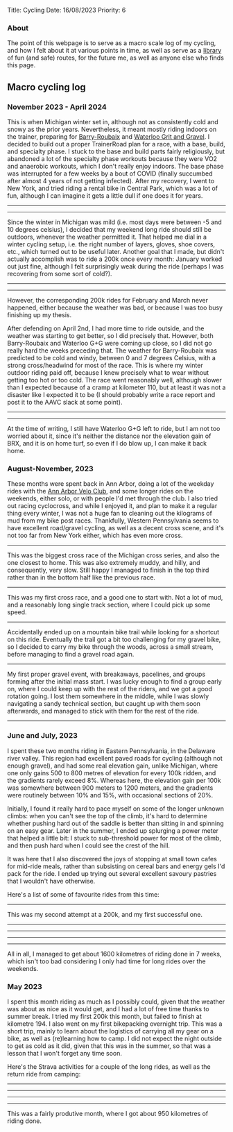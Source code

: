 Title: Cycling
Date: 16/08/2023
Priority: 6

### About

The point of this webpage is to serve as a macro scale log of my cycling, and how I felt about it at various points in time, as well as serve as a [library](routes.html) of fun (and safe) routes, for the future me, as well as anyone else who finds this page.

## Macro cycling log

### November 2023 - April 2024

This is when Michigan winter set in, although not as consistently cold and snowy as the prior years. Nevertheless, it meant mostly riding indoors on the trainer, preparing for [Barry-Roubaix](https://barry-roubaix.com/) and [Waterloo Grit and Gravel](https://waterloogravel.com/).
I decided to build out a proper TrainerRoad plan for a race, with a base, build, and specialty phase. I stuck to the base and build parts fairly religiously, but abandoned a lot of the specialty phase workouts because they were VO2 and anaerobic workouts, which I don't really enjoy indoors.
The base phase was interrupted for a few weeks by a bout of COVID (finally succumbed after almost 4 years of not getting infected).
After my recovery, I went to New York, and tried riding a rental bike in Central Park, which was a lot of fun, although I can imagine it gets a little dull if one does it for years.

<hr>
<div class="strava-embed-placeholder" data-embed-type="activity" data-embed-id="10435928604" data-style="standard"></div><script src="https://strava-embeds.com/embed.js"></script>
<hr>

Since the winter in Michigan was mild (i.e. most days were between -5 and 10 degrees celsius), I decided that my weekend long ride should still be outdoors, whenever the weather permitted it.
That helped me dial in a winter cycling setup, i.e. the right number of layers, gloves, shoe covers, etc., which turned out to be useful later.
Another goal that I made, but didn't actually accomplish was to ride a 200k once every month: January worked out just fine, although I felt surprisingly weak during the ride (perhaps I was recovering from some sort of cold?).

<hr>
<div class="strava-embed-placeholder" data-embed-type="activity" data-embed-id="10642977467" data-style="standard"></div><script src="https://strava-embeds.com/embed.js"></script>
<hr>
However, the corresponding 200k rides for February and March never happened, either because the weather was bad, or because I was too busy finishing up my thesis.

After defending on April 2nd, I had more time to ride outside, and the weather was starting to get better, so I did precisely that.
However, both Barry-Roubaix and Waterloo G+G were coming up close, so I did not go really hard the weeks preceding that.
The weather for Barry-Roubaix was predicted to be cold and windy, between 0 and 7 degrees Celsius, with a strong cross/headwind for most of the race.
This is where my winter outdoor riding paid off, because I knew precisely what to wear without getting too hot or too cold.
The race went reasonably well, although slower than I expected because of a cramp at kilometer 110, but at least it was not a disaster like I expected it to be (I should probably write a race report and post it to the AAVC slack at some point).
<hr>
<div class="strava-embed-placeholder" data-embed-type="activity" data-embed-id="11225980991" data-style="standard"></div><script src="https://strava-embeds.com/embed.js"></script>
<hr>

At the time of writing, I still have Waterloo G+G left to ride, but I am not too worried about it, since it's neither the distance nor the elevation gain of BRX, and it is on home turf, so even if I do blow up, I can make it back home.

### August-November, 2023

These months were spent back in Ann Arbor, doing a lot of the weekday rides with the [Ann Arbor Velo Club](https://www.annarborveloclub.org/), and some longer rides on the weekends, either solo, or with people I'd met through the club.
I also tried out racing cyclocross, and while I enjoyed it, and plan to make it a regular thing every winter, I was not a huge fan to cleaning out the kilograms of mud from my bike post races.
Thankfully, Western Pennsylvania seems to have excellent road/gravel cycling, as well as a decent cross scene, and it's not too far from New York either, which has even more cross.

<hr>

<div class="strava-embed-placeholder" data-embed-type="activity" data-embed-id="10126929898"></div><script src="https://strava-embeds.com/embed.js"></script>

This was the biggest cross race of the Michigan cross series, and also the one closest to home. This was also extremely muddy, and hilly, and consequently, very slow. Still happy I managed to finish in the top third rather than in the bottom half like the previous race.

<hr>

<div class="strava-embed-placeholder" data-embed-type="activity" data-embed-id="10001816642"></div><script src="https://strava-embeds.com/embed.js"></script>

This was my first cross race, and a good one to start with. Not a lot of mud, and a reasonably long single track section, where I could pick up some speed.

<hr>

<div class="strava-embed-placeholder" data-embed-type="activity" data-embed-id="10201943262"></div><script src="https://strava-embeds.com/embed.js"></script>

Accidentally ended up on a mountain bike trail while looking for a shortcut on this ride. Eventually the trail got a bit too challenging for my gravel bike, so I decided to carry my bike through the woods, across a small stream, before managing to find a gravel road again.

<hr>

<div class="strava-embed-placeholder" data-embed-type="activity" data-embed-id="9777100999"></div><script src="https://strava-embeds.com/embed.js"></script>

My first proper gravel event, with breakaways, pacelines, and groups forming after the initial mass start. I was lucky enough to find a group early on, where I could keep up with the rest of the riders, and we got a good rotation going. I lost them somewhere in the middle, while I was slowly navigating a sandy technical section, but caught up with them soon afterwards, and managed to stick with them for the rest of the ride.

<hr>

### June and July, 2023

I spent these two months riding in Eastern Pennsylvania, in the Delaware river valley.
This region had excellent paved roads for cycling (although not enough gravel), and had some real elevation gain, unlike Michigan, where one only gains 500 to 800 metres of elevation for every 100k ridden, and the gradients rarely exceed 8%.
Whereas here, the elevation gain per 100k was somewhere between 900 meters to 1200 meters, and the gradients were routinely between 10% and 15%, with occasional sections of 20%.

Initially, I found it really hard to pace myself on some of the longer unknown climbs: when you can't see the top of the climb, it's hard to determine whether pushing hard out of the saddle is better than sitting in and spinning on an easy gear. Later in the summer, I ended up splurging a power meter that helped a little bit: I stuck to sub-threshold power for most of the climb, and then push hard when I could see the crest of the hill.

It was here that I also discovered the joys of stopping at small town cafes for mid-ride meals, rather than subsisting on cereal bars and energy gels I'd pack for the ride. I ended up trying out several excellent savoury pastries that I wouldn't have otherwise.

Here's a list of some of favourite rides from this time:

<hr>

<div class="strava-embed-placeholder" data-embed-type="activity" data-embed-id="9552586010"></div><script src="https://strava-embeds.com/embed.js"></script>

This was my second attempt at a 200k, and my first successful one.

<hr>

<div class="strava-embed-placeholder" data-embed-type="activity" data-embed-id="9502154904"></div><script src="https://strava-embeds.com/embed.js"></script>

<hr>

<div class="strava-embed-placeholder" data-embed-type="activity" data-embed-id="9334383631"></div><script src="https://strava-embeds.com/embed.js"></script>

<hr>

<div class="strava-embed-placeholder" data-embed-type="activity" data-embed-id="9387298205"></div><script src="https://strava-embeds.com/embed.js"></script>

<hr>

All in all, I managed to get about 1600 kilometres of riding done in 7 weeks, which isn't too bad considering I only had time for long rides over the weekends.

### May 2023

I spent this month riding as much as I possibly could, given that the weather was about as nice as it would get, and I had a lot of free time thanks to summer break.
I tried my first 200k this month, but failed to finish at kilometre 194. I also went on my first bikepacking overnight trip. This was a short trip, mainly to learn about the logistics of carrying all my gear on a bike, as well as (re)learning how to camp. I did not expect the night outside to get as cold as it did, given that this was in the summer, so that was a lesson that I won't forget any time soon.

Here's the Strava activities for a couple of the long rides, as well as the return ride from camping:

<hr>
<div class="strava-embed-placeholder" data-embed-type="activity" data-embed-id="9066093324"></div><script src="https://strava-embeds.com/embed.js"></script>
<hr>
<div class="strava-embed-placeholder" data-embed-type="activity" data-embed-id="9115379302"></div><script src="https://strava-embeds.com/embed.js"></script>
<hr>
<div class="strava-embed-placeholder" data-embed-type="activity" data-embed-id="9157485354"></div><script src="https://strava-embeds.com/embed.js"></script>
<hr>
This was a fairly produtive month, where I got about 950 kilometres of riding done.
